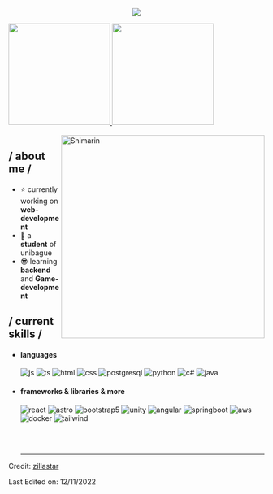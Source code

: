<p align="center"><img src="https://i.imgur.com/9BHUnxu.png"> </p>

<a href="https://github.com/Navisper">
  <img height="200em" src="https://github-readme-stats.vercel.app/api?username=Navisper&show_icons=true&bg_color=0d1117&title_color=8a2be2&text_color=ffffff&icon_color=00ffff&border_color=9400d3" />
  <img height="200em" src="https://github-readme-stats.vercel.app/api/top-langs/?username=Navisper&layout=compact&bg_color=0d1117&title_color=8a2be2&text_color=ffffff&border_color=9400d3" />
</a>
 </br></br>


<img align="right" width="400" alt="Shimarin" src="https://i.imgur.com/Bgydd3a.jpeg"/>

<h2> / about me /</h2>
  
- ⭐ currently working on **web-development**
- 👾 a **student** of unibague
- 😎 learning **backend** and **Game-development**
  
<h2> / current skills / </h2>
  
- <h4> languages </h4>
  <img src = "https://img.shields.io/badge/JavaScript-323330?style=for-the-badge&logo=javascript&logoColor=F7DF1E" alt = "js" />
  <img src = "https://img.shields.io/badge/TypeScript-007ACC?style=for-the-badge&logo=typescript&logoColor=white" alt = "ts" />
  <img src = "https://img.shields.io/badge/HTML5-E34F26?style=for-the-badge&logo=html5&logoColor=white" alt = "html" />
  <img src = "https://img.shields.io/badge/CSS3-1572B6?style=for-the-badge&logo=css3&logoColor=white" alt = "css" />
  <img src="https://img.shields.io/badge/PostgreSQL-316192?style=for-the-badge&logo=postgresql&logoColor=white" alt="postgresql" />
  <img src="https://img.shields.io/badge/Python-3776AB?style=for-the-badge&logo=python&logoColor=white" alt="python" />
  <img src = "https://img.shields.io/badge/c%23-%23239120.svg?style=for-the-badge&logo=c-sharp&logoColor=white" alt = "c#" />
  <img src = "https://img.shields.io/badge/java-%23ED8B00.svg?style=for-the-badge&logo=java&logoColor=white" alt = "java" />
    
  
- <h4> frameworks & libraries & more </h4>
  <img src="https://img.shields.io/badge/React-20232A?style=for-the-badge&logo=react&logoColor=61DAFB" alt="react" />
  <img src="https://img.shields.io/badge/Astro-FF5D01?style=for-the-badge&logo=astro&logoColor=white" alt="astro" />
  <img src = "https://img.shields.io/badge/bootstrap-%23563D7C.svg?style=for-the-badge&logo=bootstrap&logoColor=white" alt = "bootstrap5" />
  <img src="https://img.shields.io/badge/Unity-000000?style=for-the-badge&logo=unity&logoColor=white" alt="unity" />
  <img src="https://img.shields.io/badge/Angular-DD0031?style=for-the-badge&logo=angular&logoColor=white" alt="angular" />
  <img src="https://img.shields.io/badge/Spring_Boot-6DB33F?style=for-the-badge&logo=spring-boot&logoColor=white" alt="springboot" />
  <img src="https://img.shields.io/badge/AWS-232F3E?style=for-the-badge&logo=amazon-aws&logoColor=white" alt="aws" />
  <img src="https://img.shields.io/badge/Docker-2496ED?style=for-the-badge&logo=docker&logoColor=white" alt="docker" />
  <img src="https://img.shields.io/badge/Tailwind_CSS-38B2AC?style=for-the-badge&logo=tailwind-css&logoColor=white" alt="tailwind" />
  
  </br></br>

  ------
Credit: [zillastar](https://github.com/zillastar)

Last Edited on: 12/11/2022
